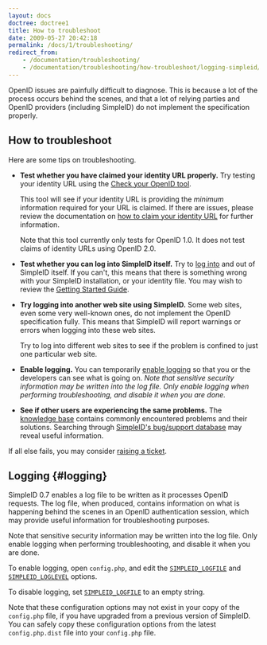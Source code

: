 ```yaml
---
layout: docs
doctree: doctree1
title: How to troubleshoot
date: 2009-05-27 20:42:18
permalink: /docs/1/troubleshooting/
redirect_from: 
    - /documentation/troubleshooting/
    - /documentation/troubleshooting/how-troubleshoot/logging-simpleid/
---
```


OpenID issues are painfully difficult to diagnose.  This is because a lot of the process occurs behind the scenes, and that a lot of relying parties and OpenID providers (including SimpleID) do not implement the specification properly.

## How to troubleshoot

Here are some tips on troubleshooting.

- **Test whether you have claimed your identity URL properly.** Try testing your identity URL using the [Check your OpenID tool](http://www.openidenabled.com/resources/openid-test/checkup).

    This tool will see if your identity URL is providing the *minimum* information required for your URL is claimed.  If there are issues, please review the documentation on [how to claim your identity URL](/docs/1/identity-claim) for further information.

    Note that this tool currently only tests for OpenID 1.0.  It does not test claims of identity URLs using OpenID 2.0.

- **Test whether you can log into SimpleID itself.**  Try to [log into](/docs/1/login) and out of SimpleID itself.  If you can't, this means that there is something wrong with your SimpleID installation, or your identity file.  You may wish to review the [Getting Started Guide](/docs/1/).

- **Try logging into another web site using SimpleID.** Some web sites, even some very well-known ones, do not implement the OpenID specification fully.  This means that SimpleID will report warnings or errors when logging into these web sites.

    Try to log into different web sites to see if the problem is confined to just one particular web site.

- **Enable logging.**  You can temporarily [enable logging](#logging) so that you or the developers can see what is going on. *Note that sensitive security information may be written into the log file. Only enable logging when performing troubleshooting, and disable it when you are done.*

- **See if other users are experiencing the same problems.**  The [knowledge base](http://trac.simpleid.koinic.net/report/11) contains commonly encountered problems and their solutions.  Searching through [SimpleID's bug/support database](http://trac.simpleid.koinic.net/search?q=&noquickjump=1&ticket=on) may reveal useful information.

If all else fails, you may consider [raising a ticket](http://trac.simpleid.koinic.net/wiki/ReportingBugs).

## Logging    {#logging}

SimpleID 0.7 enables a log file to be written as it processes OpenID requests.  The log file, when produced, contains information on what is happening behind the scenes in an OpenID authentication session, which may provide useful information for troubleshooting purposes.

<div class="warning">

Note that sensitive security information may be written into the log file.  Only enable logging when performing troubleshooting, and disable it when you are done.

</div>

To enable logging, open <code>config.php</code>, and edit the <code>[SIMPLEID_LOGFILE](/api/trunk/simpleid/_www---config.php.dist.html#defineSIMPLEID_LOGFILE)</code> and <code>[SIMPLEID_LOGLEVEL](/api/trunk/simpleid/_www---config.php.dist.html#defineSIMPLEID_LOGFILE)</code> options.

To disable logging, set <code>[SIMPLEID_LOGFILE](/api/trunk/simpleid/_www---config.php.dist.html#defineSIMPLEID_LOGFILE)</code> to an empty string.

Note that these configuration options may not exist in your copy of the <code>config.php</code> file, if you have upgraded from a previous version of SimpleID.  You can safely copy these configuration options from the latest <code>config.php.dist</code> file into your <code>config.php</code> file.
